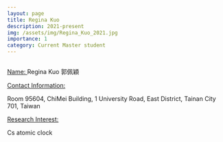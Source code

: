 ```yaml
---
layout: page
title: Regina Kuo
description: 2021-present
img: /assets/img/Regina_Kuo_2021.jpg
importance: 1
category: Current Master student
---
```


<div class="row">
    <div class="col-sm-4 mt-3 mt-md-0">
        <img class="img-fluid rounded z-depth-1" src="{{ '/assets/img/Regina_Kuo_2021.jpg' | relative_url }}" alt="" title="example image"/>
    </div>
</div>

<a href="#"> Name: </a> 
Regina Kuo 郭佩穎

<a href="#"> Contact Information: </a>

<p>Room 95604, ChiMei Building, 1 University Road, East District, Tainan City 701, Taiwan</p>

<a href="#"> Research Interest: </a>

Cs atomic clock